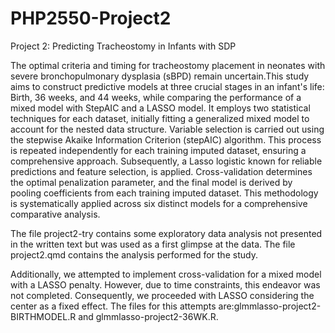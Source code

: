 # PHP2550-Project2
Project 2: Predicting Tracheostomy in Infants with SDP

The optimal criteria and timing for tracheostomy placement in neonates with severe bronchopulmonary dysplasia (sBPD) remain uncertain.This study aims to construct predictive models at three crucial stages in an infant's life: Birth, 36 weeks, and 44 weeks, while comparing the performance of a mixed model with StepAIC and a LASSO model. It employs two statistical techniques for each dataset, initially fitting a generalized mixed model to account for the nested data structure. Variable selection is carried out using the stepwise Akaike Information Criterion (stepAIC) algorithm. This process is repeated independently for each training imputed dataset, ensuring a comprehensive approach. Subsequently, a Lasso logistic known for reliable predictions and feature selection, is applied. Cross-validation determines the optimal penalization parameter, and the final model is derived by pooling coefficients from each training imputed dataset. This methodology is systematically applied across six distinct models for a comprehensive comparative analysis.


The file project2-try contains some exploratory data analysis not presented in the written text but was used as a first glimpse at the data. The file project2.qmd contains the analysis performed for the study. 

Additionally, we attempted to implement cross-validation for a mixed model with a LASSO penalty. However, due to time constraints, this endeavor was not completed. Consequently, we proceeded with LASSO considering the center as a fixed effect. The files for this attempts are:glmmlasso-project2-BIRTHMODEL.R and  glmmlasso-project2-36WK.R.
